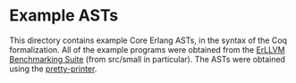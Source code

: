 # Example ASTs

This directory contains example Core Erlang ASTs, in the syntax of the Coq formalization.
All of the example programs were obtained from the [ErLLVM Benchmarking Suite](https://github.com/cstavr/erllvm-bench/tree/master) 
(from src/small in particular). The ASTs were obtained using the [pretty-printer](https://github.com/harp-project/erlang-semantics-testing/tree/frame-stack).
